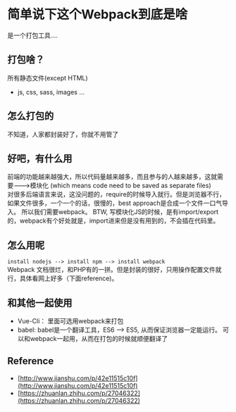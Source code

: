 # 简单说下这个Webpack到底是啥
是一个打包工具....

## 打包啥？
所有静态文件(except HTML)
- js, css, sass, images ...

## 怎么打包的
不知道，人家都封装好了，你就不用管了

## 好吧，有什么用
前端的功能越来越强大，所以代码量越来越多，而且参与的人越来越多，这就需要--->模块化 (which means code need to be saved as separate files)  
对很多后端语言来说，这没问题的，require的时候导入就行。但是浏览器不行，如果文件很多，一个一个的话，很慢的，best approach是合成一个文件一口气导入。
所以我们需要webpack。 BTW, 写模块化JS的时候，是有import/export的，webpack有个好处就是，import进来但是没有用到的，不会插在代码里。

## 怎么用呢
`install nodejs --> install npm --> install webpack`  
Webpack 文档很烂，和PHP有的一拼。但是封装的很好，只用操作配置文件就行，具体看网上好多（下面reference)。

## 和其他一起使用
- Vue-Cli： 里面可选用webpack来打包
- babel: babel是一个翻译工具，ES6 --> ES5, 从而保证浏览器一定能运行。 可以和webpack一起用，从而在打包的时候就顺便翻译了



## Reference 
- [http://www.jianshu.com/p/42e11515c10f](http://www.jianshu.com/p/42e11515c10f)  
- [https://zhuanlan.zhihu.com/p/27046322](https://zhuanlan.zhihu.com/p/27046322)
